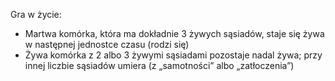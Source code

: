 Gra w życie:
*   Martwa komórka, która ma dokładnie 3 żywych sąsiadów, staje się żywa w następnej jednostce czasu (rodzi się)
*   Żywa komórka z 2 albo 3 żywymi sąsiadami pozostaje nadal żywa; przy innej liczbie sąsiadów umiera (z „samotności” albo „zatłoczenia”)